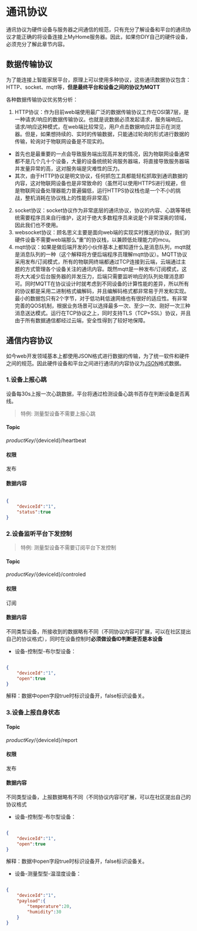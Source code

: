 # 通讯协议

通讯协议为硬件设备与服务器之间通信的规范，只有充分了解设备和平台的通讯协议才能正确的将设备连接上MyHome服务器。因此，如果你DIY自己的硬件设备，必须充分了解此章节内容。


## 数据传输协议

为了能连接上智能家居平台，原理上可以使用多种协议，这些通讯数据协议包含：HTTP、socket、mqtt等，**但是最终平台和设备之间的协议为MQTT**

各种数据传输协议优劣势分析：

1. HTTP协议：作为目前web端使用最广泛的数据传输协议工作在OSI第7层，是一种请求/响应的数据传输协议。也就是说数据必须发起请求，服务端响应。请求/响应这种模式，在web端比较常见，用户点击数据响应并显示在浏览器。但是，如果想持续的、实时的传输数据，只能通过轮询的形式进行数据的传输，轮询对于物联网设备是不现实的。
- 首先也是最重要的一点会导致服务端出现高并发的情况，因为物联网设备通常都不是几个几十个设备，大量的设备统统轮询服务器端，将直接导致服务器端并发量异常的高，这对服务端是灾难性的压力。
- 其次，由于HTTP协议是明文协议，任何抓包工具都能轻松抓取到通讯数据的内容，这对物联网设备也是非常致命的（虽然可以使用HTTPS进行规避，但是物联网设备处理器能力普遍偏低，运行HTTPS协议栈也是一个不小的挑战，整机消耗在协议栈上的性能将非常高）
2. socket协议：socket协议作为非常底层的通讯协议，协议的内容、心跳等等统统需要程序员来自行维护，这对于绝大多数程序员来说是个非常深奥的领域，因此我们也不使用。
3. websocket协议：顾名思义主要是面向web端的实现实时推送的协议，我们的硬件设备不需要web端那么“重”的协议栈，以兼顾低处理能力的mcu。
4. mqtt协议：如果是做后端开发的小伙伴基本上都知道什么是消息队列，mqtt就是消息队列的一种（这个解释将方便后端程序员理解mqtt协议）。MQTT协议采用发布/订阅模式，所有的物联网终端都通过TCP连接到云端，云端通过主题的方式管理各个设备关注的通讯内容。既然mqtt是一种发布/订阅模式，这将大大减少后台服务器的并发压力，后端只需要监听响应的队列处理消息即可。同时MQTT在协议设计时就考虑到不同设备的计算性能的差异，所以所有的协议都是采用二进制格式编解码，并且编解码格式都非常易于开发和实现。最小的数据包只有2个字节，对于低功耗低速网络也有很好的适应性。有非常完善的QOS机制，根据业务场景可以选择最多一次、至少一次、刚好一次三种消息送达模式。运行在TCP协议之上，同时支持TLS（TCP+SSL）协议，并且由于所有数据通信都经过云端，安全性得到了较好地保障。

## 通信内容协议

如今web开发领域基本上都使用JSON格式进行数据的传输，为了统一软件和硬件之间的规范。因此硬件设备和平台之间进行通讯的内容协议为[JSON](https://www.w3school.com.cn/json/index.asp)格式数据。

### 1.设备上报心跳

设备每30s上报一次心跳数据，平台将通过检测设备心跳书否存在判断设备是否离线。

> 特例: 测量型设备不需要上报心跳

#### Topic
${productKey}/${deviceId}/heartbeat

#### 权限

发布

#### 数据内容
```json

{
    "deviceId":"1",
    "status":true
}
```
### 2.设备监听平台下发控制

> 特例: 测量型设备不需要订阅平台下发控制

#### Topic
${productKey}/${deviceId}/controled

#### 权限

订阅

#### 数据内容

不同类型设备，所接收到的数据略有不同（不同协议内容可扩展，可以在社区提出自己的协议格式），同时在设备控制时**必须做设备ID判断是否是本设备**

- 设备-控制型-布尔型设备：

```json

{
    "deviceId":"1",
    "open":true
}
```
解释：数据中open字段true时标识设备开，false标识设备关。

### 3.设备上报自身状态

#### Topic
${productKey}/${deviceId}/report

#### 权限

发布

#### 数据内容

不同类型设备，上报数据略有不同（不同协议内容可扩展，可以在社区提出自己的协议格式

- 设备-控制型-布尔型设备：

```json

{
    "deviceId":"1",
    "open":true
}
```
解释：数据中open字段true时标识设备开，false标识设备关。

- 设备-测量型型-温湿度设备：

```json

{
    "deviceId":"1",
    "payload":{
        "temperature":20,
        "humidity":30
    }
}
```